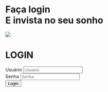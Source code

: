 <!DOCTYPE html>
<html lang="en">
<head>
    <meta charset="UTF-8">
    <meta http-equiv="X-UA-Compatible" content="IE=edge">
    <meta name="viewport" content="width=device-width, initial-scale=1.0">
    <link rel="stylesheet" href="style.css">
 <title>Login</title>
</head>
<body>
    <div class="main-login">
        <div class="left-login">
            <h1>Faça login<br>E invista no seu sonho</h1>
            <img src="tag.svg" class="left-login-image" lalt="tag animação">
        </div>
        <div class="right-login">
            <div class="card-login">
                <h1>LOGIN</h1>
                <div class="textfield">
                    <label for="usuario">Usuário</label>
                    <input type="text" name="Usuario" placeholder="Usuário">
                </div>
                <div class="textfield">
                    <label for="senha">Senha</label>
                    <input type="password" name="senha" placeholder="Senha">
            </div>
            <button class="btn-login">Login</button>
        </div>
    </div>
</body>
</html>
